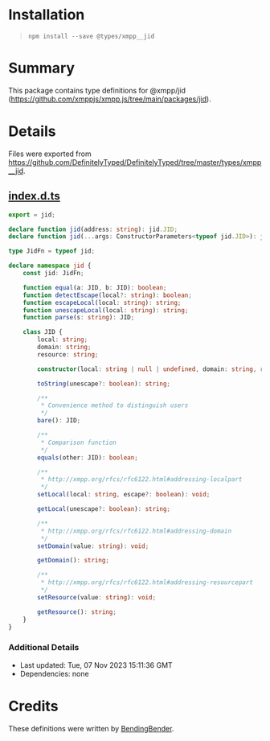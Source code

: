 # Installation
> `npm install --save @types/xmpp__jid`

# Summary
This package contains type definitions for @xmpp/jid (https://github.com/xmppjs/xmpp.js/tree/main/packages/jid).

# Details
Files were exported from https://github.com/DefinitelyTyped/DefinitelyTyped/tree/master/types/xmpp__jid.
## [index.d.ts](https://github.com/DefinitelyTyped/DefinitelyTyped/tree/master/types/xmpp__jid/index.d.ts)
````ts
export = jid;

declare function jid(address: string): jid.JID;
declare function jid(...args: ConstructorParameters<typeof jid.JID>): jid.JID;

type JidFn = typeof jid;

declare namespace jid {
    const jid: JidFn;

    function equal(a: JID, b: JID): boolean;
    function detectEscape(local?: string): boolean;
    function escapeLocal(local: string): string;
    function unescapeLocal(local: string): string;
    function parse(s: string): JID;

    class JID {
        local: string;
        domain: string;
        resource: string;

        constructor(local: string | null | undefined, domain: string, resource?: string | null);

        toString(unescape?: boolean): string;

        /**
         * Convenience method to distinguish users
         */
        bare(): JID;

        /**
         * Comparison function
         */
        equals(other: JID): boolean;

        /**
         * http://xmpp.org/rfcs/rfc6122.html#addressing-localpart
         */
        setLocal(local: string, escape?: boolean): void;

        getLocal(unescape?: boolean): string;

        /**
         * http://xmpp.org/rfcs/rfc6122.html#addressing-domain
         */
        setDomain(value: string): void;

        getDomain(): string;

        /**
         * http://xmpp.org/rfcs/rfc6122.html#addressing-resourcepart
         */
        setResource(value: string): void;

        getResource(): string;
    }
}

````

### Additional Details
 * Last updated: Tue, 07 Nov 2023 15:11:36 GMT
 * Dependencies: none

# Credits
These definitions were written by [BendingBender](https://github.com/BendingBender).
